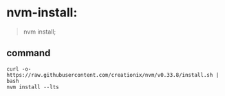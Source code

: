 # nvm-install:
> nvm install;

## command
```shell
curl -o- https://raw.githubusercontent.com/creationix/nvm/v0.33.8/install.sh | bash
nvm install --lts
```